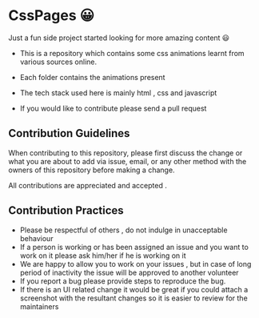 # CssPages :grinning:

Just a fun side project started looking for more amazing content :smiley: 

- This is a repository which contains some css animations learnt from various sources online.

- Each folder contains the animations present

- The tech stack used here is mainly html , css and javascript

- If you would like to contribute please send a pull request 



## Contribution Guidelines 

When contributing to this repository, please first discuss the change or what you are about to add via issue, email, or any other method with the owners of this repository before making a change.

All contributions are appreciated and accepted .


## Contribution Practices 

- Please be respectful of others , do not indulge in unacceptable behaviour
- If a person is working or has been assigned an issue and you want to work on it please ask him/her if he is working on it
- We are happy to allow you to work on your issues , but in case of long period of inactivity the issue will be approved to another volunteer
- If you report a bug please provide steps to reproduce the bug.
- If there is an UI related change it would be great if you could attach a screenshot with the resultant changes so it is easier to review for the maintainers
